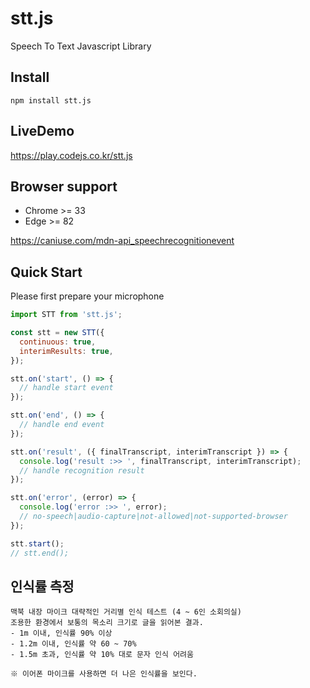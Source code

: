 # stt.js

Speech To Text Javascript Library<br/>

## Install
```
npm install stt.js
```

## LiveDemo
https://play.codejs.co.kr/stt.js

## Browser support 
- Chrome >= 33
- Edge >= 82

https://caniuse.com/mdn-api_speechrecognitionevent

## Quick Start
Please first prepare your microphone

```javascript
import STT from 'stt.js';

const stt = new STT({
  continuous: true,
  interimResults: true,
});

stt.on('start', () => {
  // handle start event
});

stt.on('end', () => {
  // handle end event
});

stt.on('result', ({ finalTranscript, interimTranscript }) => {
  console.log('result :>> ', finalTranscript, interimTranscript);
  // handle recognition result
});

stt.on('error', (error) => {
  console.log('error :>> ', error);
  // no-speech|audio-capture|not-allowed|not-supported-browser
});

stt.start();
// stt.end();
```


## 인식률 측정

    맥북 내장 마이크 대략적인 거리별 인식 테스트 (4 ~ 6인 소회의실)
    조용한 환경에서 보통의 목소리 크기로 글을 읽어본 결과.
    - 1m 이내, 인식률 90% 이상
    - 1.2m 이내, 인식률 약 60 ~ 70%
    - 1.5m 초과, 인식률 약 10% 대로 문자 인식 어려움

    ※ 이어폰 마이크를 사용하면 더 나은 인식률을 보인다.
